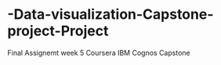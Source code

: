 # -Data-visualization-Capstone-project-Project
Final Assignemt week 5 Coursera IBM Cognos Capstone 
